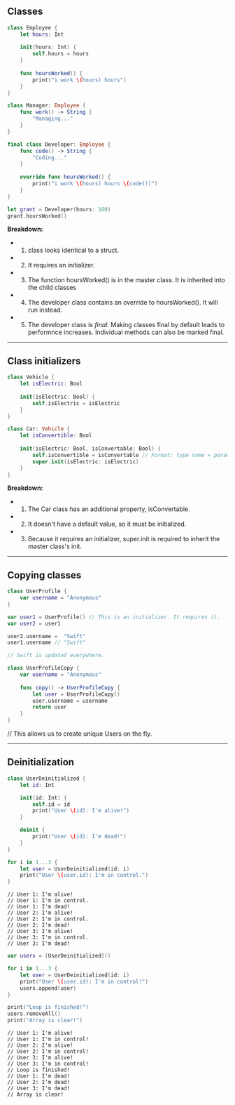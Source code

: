 
## Classes


```swift
class Employee {
    let hours: Int
    
    init(hours: Int) {
        self.hours = hours
    }
    
    func hoursWorked() {
        print("i work \(hours) hours")
    }
}

class Manager: Employee {
    func work() -> String {
        "Managing..."
    }
}

final class Developer: Employee {
    func code() -> String {
        "Coding..."
    }
    
    override func hoursWorked() {
        print("i work \(hours) hours \(code())")
    }
}

let grant = Developer(hours: 160)
grant.hoursWorked()
```

**Breakdown:**

- 1. class looks identical to a struct.  
- 2. It requires an initializer.  
- 3. The function hoursWorked() is in the master class. It is inherited into the child classes  
- 4. The developer class contains an override to hoursWorked(). It will run instead.  
- 5. The developer class is *final*. Making classes final by default leads to performnce increases. Individual methods can also be marked final.

---

## Class initializers

```swift
class Vehicle {
    let isElectric: Bool
    
    init(isElectric: Bool) {
        self.isElectric = isElectric
    }
}

class Car: Vehicle {
    let isConvertible: Bool
    
    init(isElectric: Bool, isConvertable: Bool) {
        self.isConvertible = isConvertable // Format: type name = parameter // let isConvertable = true
        super.init(isElectric: isElectric)
    }
}
```

**Breakdown:**

- 1. The Car class has an additional property, isConvertable.  
- 2. It doesn't have a default value, so it must be initialized.  
- 3. Because it requires an initializer, super.init is required to inherit the master class's init.

---

## Copying classes

```swift
class UserProfile {
    var username = "Anonymous"
}

var user1 = UserProfile() // This is an initializer. It requires ().
var user2 = user1

user2.username =  "Swift"
user1.username // "Swift"

// Swift is updated everywhere.
```

```swift
class UserProfileCopy {
    var username = "Anonymous"
    
    func copy() -> UserProfileCopy {
        let user = UserProfileCopy()
        user.username = username
        return user
    }
}
```

// This allows us to create unique Users on the fly.

---

## Deinitialization

```swift
class UserDeinitialized {
    let id: Int

    init(id: Int) {
        self.id = id
        print("User \(id): I'm alive!")
    }

    deinit {
        print("User \(id): I'm dead!")
    }
}

for i in 1...3 {
    let user = UserDeinitialized(id: i)
    print("User \(user.id): I'm in control.")
}
```

```text
// User 1: I'm alive!
// User 1: I'm in control.
// User 1: I'm dead!
// User 2: I'm alive!
// User 2: I'm in control.
// User 2: I'm dead!
// User 3: I'm alive!
// User 3: I'm in control.
// User 3: I'm dead!
```

```swift
var users = [UserDeinitialized]()

for i in 1...3 {
    let user = UserDeinitialized(id: i)
    print("User \(user.id): I'm in control!")
    users.append(user)
}

print("Loop is finished!")
users.removeAll()
print("Array is clear!")
```

```text
// User 1: I'm alive!
// User 1: I'm in control!
// User 2: I'm alive!
// User 2: I'm in control!
// User 3: I'm alive!
// User 3: I'm in control!
// Loop is finished!
// User 1: I'm dead!
// User 2: I'm dead!
// User 3: I'm dead!
// Array is clear!
```

